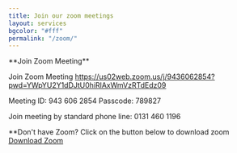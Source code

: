 ```yaml
---
title: Join our zoom meetings
layout: services
bgcolor: "#fff"
permalink: "/zoom/"
---
```

<div class='row'>
<div class="col-lg-12 text-normal">
**Join Zoom Meeting**

Join Zoom Meeting
<a href='https://us02web.zoom.us/j/9436062854?pwd=YWpYU2Y1dDJtU0hiRlAxWmVzRTdEdz09'>https://us02web.zoom.us/j/9436062854?pwd=YWpYU2Y1dDJtU0hiRlAxWmVzRTdEdz09</a>

Meeting ID: 943 606 2854
Passcode: 789827


Join meeting by standard phone line: 0131 460 1196

**Don't have Zoom?
Click on the button below to download zoom
<a class='btn btn-xl btn-primary mt-4' href='https://zoom.us/download'>Download Zoom</a>


<!--
**Alternatively, you can watch the zoom call below:**

<div class="video-container">
<iframe src="https://www.youtube.com/embed/QEJPE13GSL4" frameborder="0" allow="accelerometer; autoplay; encrypted-media; gyroscope; picture-in-picture" class="video" allowfullscreen></iframe>
</div>
-->

</div>
</div>